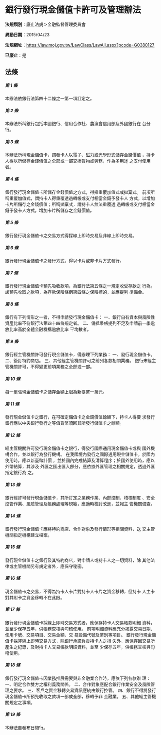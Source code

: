 # 銀行發行現金儲值卡許可及管理辦法

**法規類別**：廢止法規＞金融監督管理委員會

**異動日期**：2015/04/23  

**法規網址**：https://law.moj.gov.tw/LawClass/LawAll.aspx?pcode=G0380127

**已廢止**：是



## 法條
##### 第 1 條
本辦法依銀行法第四十二條之一第一項訂定之。

##### 第 2 條
本辦法所稱銀行包括本國銀行、信用合作社、農漁會信用部及外國銀行在
台分行。

##### 第 3 條
本辦法所稱現金儲值卡，謂發卡人以電子、磁力或光學形式儲存金錢價值
，持卡人得以所儲存金錢價值之全部或一部交換貨物或勞務，作為多用途
之支付使用者。

##### 第 4 條
銀行發行現金儲值卡所儲存金錢價值之方式，得採重覆加值式或拋棄式。
前項所稱重覆加值式，謂持卡人得重覆透過轉帳或支付相當金錢予發卡人
方式，以增加卡片所儲存之金錢價值；所稱拋棄式，謂持卡人無法重覆透
過轉帳或支付相當金錢予發卡人方式，增加卡片所儲存之金錢價值。

##### 第 5 條
銀行發行現金儲值卡之交易方式得採線上即時交易及非線上即時交易。

##### 第 6 條
銀行發行現金儲值卡之發行方式，得以卡片或非卡片方式發行。

##### 第 7 條
銀行發行現金儲值卡預先吸收款項，為銀行法第五條之一規定收受存款之
行為。該預先收取之款項，為存款保險條例第四條之保險標的，並應提列
準備金。

##### 第 8 條
銀行有下列情形之一者，不得申請發行現金儲值卡：
一、銀行自有資本與風險性資產比率不符銀行法第四十四條規定者。
二、備抵呆帳提列不足及申請前一季逾放比率高於全體金融機構逾放比率
    平均數者。

##### 第 9 條
銀行經主管機關許可發行現金儲值卡，得辦理下列業務：
一、發行現金儲值卡。
二、簽訂特約商店。
三、其他經主管機關許可之前列各款相關業務。
銀行未經主管機關許可，不得變更前項業務之全部或一部。

##### 第 10 條
每一單張現金儲值卡之儲存金額上限為新臺幣一萬元。

##### 第 11 條
發行現金儲值卡之銀行，在可確定儲值卡之金錢價值餘額下，持卡人得要
求發行銀行應以中央銀行發行之等值貨幣贖回其所發行儲值卡之餘額。

##### 第 12 條
經主管機關許可發行現金儲值卡之銀行，得發行國際通用現金儲值卡或與
國外機構合作，並以銀行為發行機構。
在我國境內發行之國際通用現金儲值卡，於國內使用時，應以新臺幣計價
，並於國內完成結算及清算程序；於國外使用時，應以外幣結算，其涉及
外匯之匯出匯入部分，應依據外匯管理之相關規定，透過外匯指定銀行為
之。

##### 第 13 條
銀行經許可發行現金儲值卡，其所訂定之業務作業、內部控制、稽核制度
、安全控管作業、風險管理及帳務處理等規範，應適時檢討改進，並報主
管機關備查。

##### 第 14 條
銀行發行現金儲值卡應將特約商店、合作對象及發行情形等相關資料，送
交主管機關指定機構建立檔案。

##### 第 15 條
發行現金儲值卡之銀行及其特約商店，對申請人或持卡人之一切資料，除
其他法律或主管機關另有規定者外，應保守秘密。

##### 第 16 條
現金儲值卡之交易，不得為持卡人卡片對持卡人卡片之資金移轉，但持卡
人主卡對其附卡之資金移轉不在此限。

##### 第 17 條
銀行發行現金儲值卡採線上即時交易方式者，應保存持卡人交易帳款明細
資料，並至少保存五年，供帳務查核與勾稽使用。
前項明細資料應充分揭露交易日期、使用卡號、交易項目、交易金額、交
易設備代號及幣別等項目。
銀行發行現金儲值卡採非線上即時交易方式，除銀行承諾負責持卡人之損
失外，應保存因交易所產生之紀錄，及對持卡人交易帳款明細資料，並至
少保存五年，供帳務查核與勾稽使用。

##### 第 18 條
銀行發行現金儲值卡因業務推展需要與非金融業合作時，應依下列各款辦
理：
一、明定合作雙方之權利義務關係。
二、合作對象應配合銀行作業安全及風險管理之要求。
三、客戶之資金移轉交易資訊應統由銀行控管。
四、銀行不得將發行現金儲值卡所預先收取之款項一部或全部，移轉予非
    金融業。
五、其他經主管機關規定之事項。

##### 第 19 條
本辦法自發布日施行。


